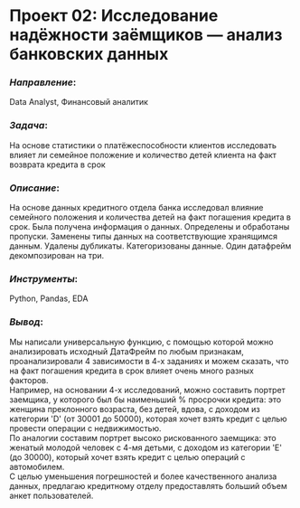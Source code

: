 # Проект 02: Исследование надёжности заёмщиков — анализ банковских данных

### *Направление*: 
Data Analyst, Финансовый аналитик

### *Задача*: 
На основе статистики о платёжеспособности клиентов исследовать влияет ли семейное положение и количество детей клиента на факт возврата кредита в срок

### *Описание*:
На основе данных кредитного отдела банка исследовал влияние семейного положения и количества детей на факт погашения кредита в срок. Была получена информация о данных. Определены и обработаны пропуски. Заменены типы данных на соответствующие хранящимся данным. Удалены дубликаты. Категоризованы данные. Один датафрейм декомпозирован на три.

### *Инструменты*: 
Python, Pandas, EDA

### *Вывод*:
Мы написали универсальную функцию, с помощью которой можно анализировать исходный ДатаФрейм по любым признакам, проанализировали 4 зависимости в 4-х заданиях и можем сказать, что на факт погашения кредита в срок влияет очень много разных факторов.<br>
Например, на основании 4-х исследований, можно составить портрет заемщика, у которого был бы наименьший % просрочки кредита: это женщина преклонного возраста, без детей, вдова, с доходом из категории 'D' (от 30001 до 50000), которая хочет взять кредит с целью провести операции с недвижимостью.<br>
По аналогии составим портрет высоко рискованного заемщика: это женатый молодой человек с 4-мя детьми, с доходом из категории 'E' (до 30000), который хочет взять кредит с целью операций с автомобилем.<br>
С целью уменьшения погрешностей и более качественного анализа данных, предлагаю кредитному отделу предоставлять больший объем анкет пользователей.
